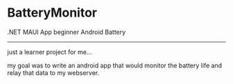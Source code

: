 # BatteryMonitor
.NET MAUI App beginner Android Battery

___

just a learner project for me...

my goal was to write an android app that would monitor the battery life and relay that data to my webserver.
